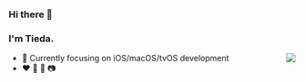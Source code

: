 ### Hi there 👋
### I'm Tieda. 

<img align="right" src="https://github-readme-stats.vercel.app/api?username=weitieda&show_icons=true&icon_color=CE1D2D&text_color=718096&bg_color=ffffff&hide_title=true" />

- 🎯 Currently focusing on iOS/macOS/tvOS development
- ♥️ 🎹 🎸 📷
